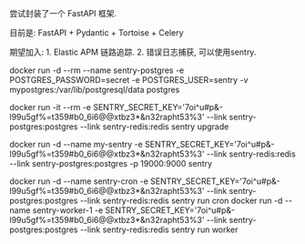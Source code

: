 尝试封装了一个 FastAPI 框架. 

目前是: FastAPI + Pydantic + Tortoise + Celery

期望加入: 
    1. Elastic APM 链路追踪.
    2. 错误日志捕获, 可以使用sentry.


docker run -d --rm --name sentry-postgres -e POSTGRES_PASSWORD=secret -e POSTGRES_USER=sentry -v mypostgres:/var/lib/postgresql/data postgres


docker run -it --rm -e SENTRY_SECRET_KEY='7oi^u#p&-l99u5gf%=t359#b0_6i6@@xtbz3*&n32rapht53%3' --link sentry-postgres:postgres --link sentry-redis:redis sentry upgrade

docker run -d --name my-sentry -e SENTRY_SECRET_KEY='7oi^u#p&-l99u5gf%=t359#b0_6i6@@xtbz3*&n32rapht53%3' --link sentry-redis:redis --link sentry-postgres:postgres -p 19000:9000 sentry


docker run -d --name sentry-cron -e SENTRY_SECRET_KEY='7oi^u#p&-l99u5gf%=t359#b0_6i6@@xtbz3*&n32rapht53%3' --link sentry-postgres:postgres --link sentry-redis:redis sentry run cron
docker run -d --name sentry-worker-1 -e SENTRY_SECRET_KEY='7oi^u#p&-l99u5gf%=t359#b0_6i6@@xtbz3*&n32rapht53%3' --link sentry-postgres:postgres --link sentry-redis:redis sentry run worker
